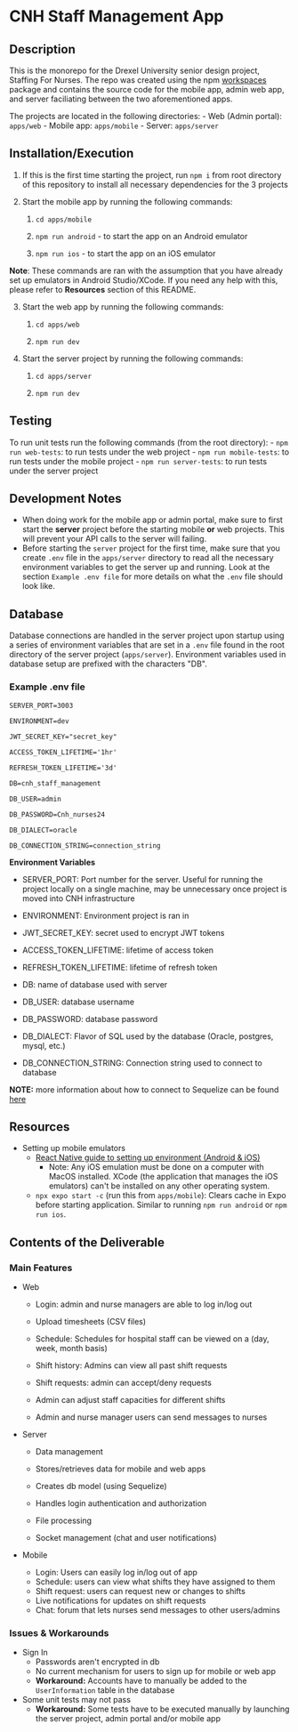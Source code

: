 # CNH Staff Management App


## Description

This is the monorepo for the Drexel University senior design project, Staffing For Nurses. The repo was created using the npm [workspaces](https://docs.npmjs.com/cli/v8/using-npm/workspaces) package and contains the source code for the mobile app, admin web app, and server faciliating between the two aforementioned apps.

The projects are located in the following directories:
	- Web (Admin portal): `apps/web`
	- Mobile app: `apps/mobile`
	- Server: `apps/server`

  
## Installation/Execution

1. If this is the first time starting the project, run `npm i` from root directory of this repository to install all necessary dependencies for the 3 projects
2. Start the mobile app by running the following commands:


	1.  `cd apps/mobile`

	  

	2. `npm run android` - to start the app on an Android emulator

	  

	3.  `npm run ios` - to start the app on an iOS emulator


  

  

**Note**: These commands are ran with the assumption that you have already set up emulators in Android Studio/XCode. If you need any help with this, please refer to **Resources** section of this README.

  

  

3. Start the web app by running the following commands:

	1. `cd apps/web`

	  

	  

	2.  `npm run dev`

  

  

4. Start the server project by running the following commands:  

	1. `cd apps/server`

	  

	  

	2. `npm run dev`

  

  
## Testing
To run unit tests run the following commands (from the root directory):
	- `npm run web-tests`: to run tests under the web project
	- `npm run mobile-tests`: to run tests under the mobile project
	- `npm run server-tests`: to run tests under the server project

## Development Notes

- When doing work for the mobile app or admin portal, make sure to first start the **server** project before the starting mobile **or** web projects. This will prevent your API calls to the server will failing.
- Before starting the `server` project for the first time, make sure that you create `.env` file in the `apps/server` directory to read all the necessary environment variables to get the server up and running. Look at the section `Example .env file` for more details on what the `.env`  file should look like.

## Database
Database connections are handled in the server project upon startup using a series of environment variables that are set in a `.env` file found in the root directory of the server project (`apps/server`).
Environment variables used in database setup are prefixed with the characters "DB".
### Example .env file
```
SERVER_PORT=3003

ENVIRONMENT=dev

JWT_SECRET_KEY="secret_key"

ACCESS_TOKEN_LIFETIME='1hr' 

REFRESH_TOKEN_LIFETIME='3d'

DB=cnh_staff_management

DB_USER=admin

DB_PASSWORD=Cnh_nurses24

DB_DIALECT=oracle

DB_CONNECTION_STRING=connection_string
```
**Environment Variables**
- SERVER_PORT: Port number for the server. Useful for running the project locally on a single machine, may be unnecessary once project is moved into CNH infrastructure

- ENVIRONMENT: Environment project is ran in
- JWT_SECRET_KEY: secret used to encrypt JWT tokens
- ACCESS_TOKEN_LIFETIME: lifetime of access token 
- REFRESH_TOKEN_LIFETIME: lifetime of refresh token
- DB: name of database used with server
- DB_USER: database username
- DB_PASSWORD: database password
- DB_DIALECT: Flavor of SQL used by the database (Oracle, postgres, mysql, etc.)
- DB_CONNECTION_STRING: Connection string used to connect to database

**NOTE:** more information about how to connect to Sequelize can be found [here](https://sequelize.org/docs/v6/getting-started/)

## Resources
- Setting up mobile emulators
	- [React Native guide to setting up environment (Android & iOS)](https://reactnative.dev/docs/set-up-your-environment)
		- Note: Any iOS emulation must be done on a computer with MacOS installed. XCode (the application that manages the iOS emulators) can't be installed on any other operating system.
	- `npx expo start -c` (run this from `apps/mobile`): Clears cache in Expo before starting application. Similar to running `npm run android` or `npm run ios`.


## Contents of the Deliverable

### Main Features

- Web
  - Login: admin and nurse managers are able to log in/log out

  - Upload timesheets (CSV files)

  - Schedule: Schedules for hospital staff can be viewed on a (day, week, month basis)

  - Shift history: Admins can view all past shift requests

  - Shift requests: admin can accept/deny requests

  - Admin can adjust staff capacities for different shifts

  - Admin and nurse manager users can send messages to nurses
- Server

  - Data management

  - Stores/retrieves data for mobile and web apps
  - Creates db model (using Sequelize)
  - Handles login authentication and authorization
  - File processing
  - Socket management (chat and user notifications)

- Mobile
  - Login: Users can easily log in/log out of app
  - Schedule: users can view what shifts they have assigned to them
  - Shift request: users can request new or changes to shifts
  - Live notifications for updates on shift requests
  - Chat: forum that lets nurses send messages to other users/admins

### Issues & Workarounds

- Sign In
	- Passwords aren't encrypted in db
	- No current mechanism for users to sign up for mobile or web app
 	- **Workaround:** Accounts have to manually be added to the `UserInformation` table in the database
- Some unit tests may not pass
	- **Workaround:** Some tests have to be executed manually by launching the server project, admin portal and/or mobile app

